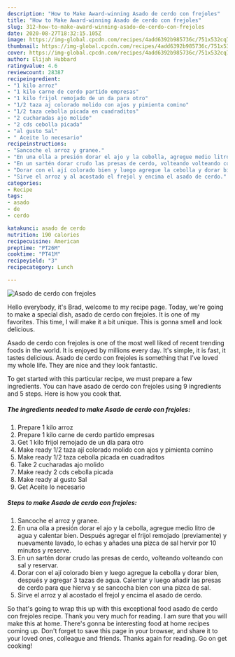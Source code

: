 ```yaml
---
description: "How to Make Award-winning Asado de cerdo con frejoles"
title: "How to Make Award-winning Asado de cerdo con frejoles"
slug: 312-how-to-make-award-winning-asado-de-cerdo-con-frejoles
date: 2020-08-27T18:32:15.105Z
image: https://img-global.cpcdn.com/recipes/4add6392b985736c/751x532cq70/asado-de-cerdo-con-frejoles-foto-principal.jpg
thumbnail: https://img-global.cpcdn.com/recipes/4add6392b985736c/751x532cq70/asado-de-cerdo-con-frejoles-foto-principal.jpg
cover: https://img-global.cpcdn.com/recipes/4add6392b985736c/751x532cq70/asado-de-cerdo-con-frejoles-foto-principal.jpg
author: Elijah Hubbard
ratingvalue: 4.6
reviewcount: 28387
recipeingredient:
- "1 kilo arroz"
- "1 kilo carne de cerdo partido empresas"
- "1 kilo frijol remojado de un da para otro"
- "1/2 taza aj colorado molido con ajos y pimienta comino"
- "1/2 taza cebolla picada en cuadraditos"
- "2 cucharadas ajo molido"
- "2 cds cebolla picada"
- "al gusto Sal"
- " Aceite lo necesario"
recipeinstructions:
- "Sancoche el arroz y granee."
- "En una olla a presión dorar el ajo y la cebolla, agregue medio litro de agua y calentar bien. Después agregar el frijol remojado (previamente) y nuevamente lavado, lo echas y añades una pizca de sal hervir por 10 minutos y reserve."
- "En un sartén dorar crudo las presas de cerdo, volteando volteando con sal y reservar."
- "Dorar con el ají colorado bien y luego agregue la cebolla y dorar bien, después y agregar 3 tazas de agua. Calentar y luego añadir las presas de cerdo para que hierva y se sancocha bien con una pizca de sal."
- "Sirve el arroz y al acostado el frejol y encima el asado de cerdo."
categories:
- Recipe
tags:
- asado
- de
- cerdo

katakunci: asado de cerdo 
nutrition: 190 calories
recipecuisine: American
preptime: "PT26M"
cooktime: "PT41M"
recipeyield: "3"
recipecategory: Lunch

---
```



![Asado de cerdo con frejoles](https://img-global.cpcdn.com/recipes/4add6392b985736c/751x532cq70/asado-de-cerdo-con-frejoles-foto-principal.jpg)

Hello everybody, it's Brad, welcome to my recipe page. Today, we're going to make a special dish, asado de cerdo con frejoles. It is one of my favorites. This time, I will make it a bit unique. This is gonna smell and look delicious.

Asado de cerdo con frejoles is one of the most well liked of recent trending foods in the world. It is enjoyed by millions every day. It's simple, it is fast, it tastes delicious. Asado de cerdo con frejoles is something that I've loved my whole life. They are nice and they look fantastic.




To get started with this particular recipe, we must prepare a few ingredients. You can have asado de cerdo con frejoles using 9 ingredients and 5 steps. Here is how you cook that.

<!--inarticleads1-->

##### The ingredients needed to make Asado de cerdo con frejoles:

1. Prepare 1 kilo arroz
1. Prepare 1 kilo carne de cerdo partido empresas
1. Get 1 kilo frijol remojado de un día para otro
1. Make ready 1/2 taza ají colorado molido con ajos y pimienta comino
1. Make ready 1/2 taza cebolla picada en cuadraditos
1. Take 2 cucharadas ajo molido
1. Make ready 2 cds cebolla picada
1. Make ready al gusto Sal
1. Get  Aceite lo necesario




<!--inarticleads2-->

##### Steps to make Asado de cerdo con frejoles:

1. Sancoche el arroz y granee.
1. En una olla a presión dorar el ajo y la cebolla, agregue medio litro de agua y calentar bien. Después agregar el frijol remojado (previamente) y nuevamente lavado, lo echas y añades una pizca de sal hervir por 10 minutos y reserve.
1. En un sartén dorar crudo las presas de cerdo, volteando volteando con sal y reservar.
1. Dorar con el ají colorado bien y luego agregue la cebolla y dorar bien, después y agregar 3 tazas de agua. Calentar y luego añadir las presas de cerdo para que hierva y se sancocha bien con una pizca de sal.
1. Sirve el arroz y al acostado el frejol y encima el asado de cerdo.




So that's going to wrap this up with this exceptional food asado de cerdo con frejoles recipe. Thank you very much for reading. I am sure that you will make this at home. There's gonna be interesting food at home recipes coming up. Don't forget to save this page in your browser, and share it to your loved ones, colleague and friends. Thanks again for reading. Go on get cooking!
